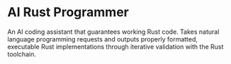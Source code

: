 # AI Rust Programmer

An AI coding assistant that guarantees working Rust code. Takes natural language programming requests and outputs properly formatted, executable Rust implementations through iterative validation with the Rust toolchain.
